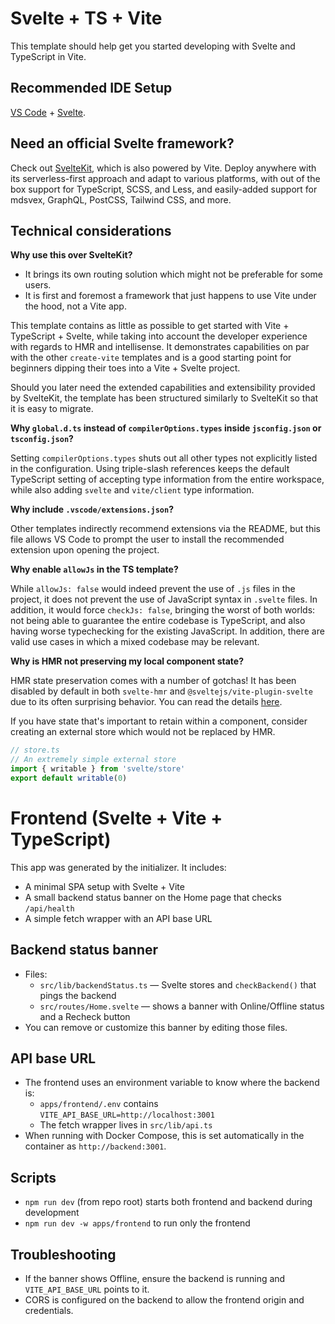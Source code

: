 # Svelte + TS + Vite

This template should help get you started developing with Svelte and TypeScript in Vite.

## Recommended IDE Setup

[VS Code](https://code.visualstudio.com/) + [Svelte](https://marketplace.visualstudio.com/items?itemName=svelte.svelte-vscode).

## Need an official Svelte framework?

Check out [SvelteKit](https://github.com/sveltejs/kit#readme), which is also powered by Vite. Deploy anywhere with its serverless-first approach and adapt to various platforms, with out of the box support for TypeScript, SCSS, and Less, and easily-added support for mdsvex, GraphQL, PostCSS, Tailwind CSS, and more.

## Technical considerations

**Why use this over SvelteKit?**

- It brings its own routing solution which might not be preferable for some users.
- It is first and foremost a framework that just happens to use Vite under the hood, not a Vite app.

This template contains as little as possible to get started with Vite + TypeScript + Svelte, while taking into account the developer experience with regards to HMR and intellisense. It demonstrates capabilities on par with the other `create-vite` templates and is a good starting point for beginners dipping their toes into a Vite + Svelte project.

Should you later need the extended capabilities and extensibility provided by SvelteKit, the template has been structured similarly to SvelteKit so that it is easy to migrate.

**Why `global.d.ts` instead of `compilerOptions.types` inside `jsconfig.json` or `tsconfig.json`?**

Setting `compilerOptions.types` shuts out all other types not explicitly listed in the configuration. Using triple-slash references keeps the default TypeScript setting of accepting type information from the entire workspace, while also adding `svelte` and `vite/client` type information.

**Why include `.vscode/extensions.json`?**

Other templates indirectly recommend extensions via the README, but this file allows VS Code to prompt the user to install the recommended extension upon opening the project.

**Why enable `allowJs` in the TS template?**

While `allowJs: false` would indeed prevent the use of `.js` files in the project, it does not prevent the use of JavaScript syntax in `.svelte` files. In addition, it would force `checkJs: false`, bringing the worst of both worlds: not being able to guarantee the entire codebase is TypeScript, and also having worse typechecking for the existing JavaScript. In addition, there are valid use cases in which a mixed codebase may be relevant.

**Why is HMR not preserving my local component state?**

HMR state preservation comes with a number of gotchas! It has been disabled by default in both `svelte-hmr` and `@sveltejs/vite-plugin-svelte` due to its often surprising behavior. You can read the details [here](https://github.com/rixo/svelte-hmr#svelte-hmr).

If you have state that's important to retain within a component, consider creating an external store which would not be replaced by HMR.

```ts
// store.ts
// An extremely simple external store
import { writable } from 'svelte/store'
export default writable(0)
```
# Frontend (Svelte + Vite + TypeScript)

This app was generated by the initializer. It includes:
- A minimal SPA setup with Svelte + Vite
- A small backend status banner on the Home page that checks `/api/health`
- A simple fetch wrapper with an API base URL

## Backend status banner
- Files:
  - `src/lib/backendStatus.ts` — Svelte stores and `checkBackend()` that pings the backend
  - `src/routes/Home.svelte` — shows a banner with Online/Offline status and a Recheck button
- You can remove or customize this banner by editing those files.

## API base URL
- The frontend uses an environment variable to know where the backend is:
  - `apps/frontend/.env` contains `VITE_API_BASE_URL=http://localhost:3001`
  - The fetch wrapper lives in `src/lib/api.ts`
- When running with Docker Compose, this is set automatically in the container as `http://backend:3001`.

## Scripts
- `npm run dev` (from repo root) starts both frontend and backend during development
- `npm run dev -w apps/frontend` to run only the frontend

## Troubleshooting
- If the banner shows Offline, ensure the backend is running and `VITE_API_BASE_URL` points to it.
- CORS is configured on the backend to allow the frontend origin and credentials.

